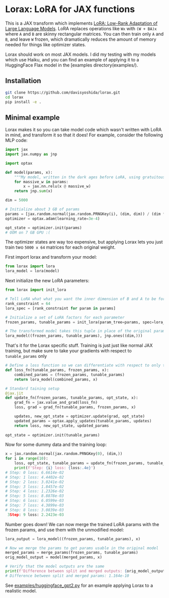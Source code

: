 # Lorax: LoRA for JAX functions
This is a JAX transform which implements [LoRA: Low-Rank Adaptation of Large Language Models](https://arxiv.org/abs/2106.09685). LoRA replaces operations like `Wx` with `(W + BA)x` where `A` and `B` are skinny rectangular matrices. You can then train only `A` and `B`, and leave `W` frozen, which dramatically reduces the amount of memory needed for things like optimizer states.

Lorax should work on most JAX models. I did my testing with my models which use Haiku, and you can find an example of applying it to a HuggingFace Flax model in the [examples directory(examples/).

## Installation 

```bash
git clone https://github.com/davisyoshida/lorax.git
cd lorax
pip install -e .
```

## Minimal example
Lorax makes it so you can take model code which wasn't written with LoRA in mind, and transform it so that it does! For example, consider the following MLP code:

```python
import jax
import jax.numpy as jnp

import optax

def model(params, x):
    """My model, written in the dark ages before LoRA, using gratuitous amounts of VRAM when trained"""
    for massive_w in params:
        x = jax.nn.relu(x @ massive_w)
    return jnp.sum(x)

dim = 5000

# Initialize about 3 GB of params
params = [jax.random.normal(jax.random.PRNGKey(i), (dim, dim)) / (dim ** 0.5) for i in range(30)]
optimizer = optax.adam(learning_rate=3e-4)

opt_state = optimizer.init(params)
# OOM on 7 GB GPU :(
```

The optimizer states are way too expensive, but applying Lorax lets you just train two `5000 x 64` matrices for each original weight.

First import lorax and transform your model:
```python
from lorax import lora
lora_model = lora(model)
```

Next initialize the new LoRA parameters:
```python
from lorax import init_lora

# Tell LoRA what what you want the inner dimension of B and A to be for each parameter
rank_constraint = 64
lora_spec = [rank_constraint for param in params]

# Initialize a set of LoRA factors for each parameter
frozen_params, tunable_params = init_lora(param_tree=params, spec=lora_spec, rng=jax.random.PRNGKey(0))

# The transformed model takes this tuple in place of the original params
lora_model((frozen_params, tunable_params), jnp.ones((dim,)))
```

That's it for the Lorax specific stuff. Training is just just like normal JAX training, but make sure to take your gradients with respect to `tunable_params` only
```python
# Define a loss function so we can differentiate with respect to only the tunable params
def loss_fn(tunable_params, frozen_params, x):
    combined_params = (frozen_params, tunable_params)
    return lora_model(combined_params, x)

# Standard taining setup
@jax.jit
def update_fn(frozen_params, tunable_params, opt_state, x):
    grad_fn = jax.value_and_grad(loss_fn)
    loss, grad = grad_fn(tunable_params, frozen_params, x)

    updates, new_opt_state = optimizer.update(grad, opt_state)
    updated_params = optax.apply_updates(tunable_params, updates)
    return loss, new_opt_state, updated_params
    
opt_state = optimizer.init(tunable_params)
```

Now for some dummy data and the training loop:
```python
x = jax.random.normal(jax.random.PRNGKey(0), (dim,))
for i in range(10):
    loss, opt_state, tunable_params = update_fn(frozen_params, tunable_params, opt_state, x)
    print(f'Step: {i} loss: {loss:.4e}')
# Step: 0 loss: 6.6614e-02
# Step: 1 loss: 4.4402e-02
# Step: 2 loss: 3.0241e-02
# Step: 3 loss: 1.8457e-02
# Step: 4 loss: 1.2326e-02
# Step: 5 loss: 8.8878e-03
# Step: 6 loss: 6.0599e-03
# Step: 7 loss: 4.3899e-03
# Step: 8 loss: 3.0839e-03
 3Step: 9 loss: 2.2423e-03
```

Number goes down! We can now merge the trained LoRA params with the frozen params, and use them with the unmodified model:
```python
lora_output = lora_model((frozen_params, tunable_params), x)

# Now we merge the params to get params usable in the original model
merged_params = merge_params(frozen_params, tunable_params)
orig_model_output = model(merged_params, x)

# Verify that the model outputs are the same
print(f'Difference between split and merged outputs: {orig_model_output - lora_output:.3e}')
# Difference between split and merged params: 1.164e-10
```

See [examples/huggingface_gpt2.py](examples/huggingface_gpt2.py) for an example applying Lorax to a realistic model.
